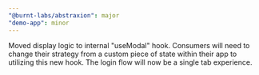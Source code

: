 ```yaml
---
"@burnt-labs/abstraxion": major
"demo-app": minor
---
```


Moved display logic to internal "useModal" hook. Consumers will need to change their strategy from a custom piece of state within their app to utilizing this new hook. The login flow will now be a single tab experience.
